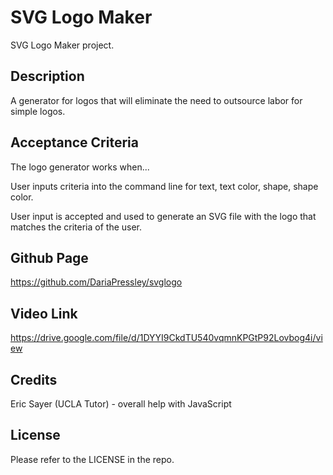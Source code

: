 # SVG Logo Maker
SVG Logo Maker project.

## Description

A generator for logos that will eliminate the need to outsource labor for simple logos.

## Acceptance Criteria

The logo generator works when...

User inputs criteria into the command line for text, text color, shape, shape color.

User input is accepted and used to generate an SVG file with the logo that matches the criteria of the user.

## Github Page

https://github.com/DariaPressley/svglogo

## Video Link

https://drive.google.com/file/d/1DYYI9CkdTU540vqmnKPGtP92Lovbog4i/view

## Credits

Eric Sayer (UCLA Tutor) - overall help with JavaScript

## License

Please refer to the LICENSE in the repo.

